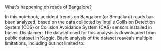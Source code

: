 What's happening on roads of Bangalore?

In this notebook, accident trends on Bangalore (or Bengaluru) roads has been analyzed, based on the data collected by Intel's Collision Detection System (CDS) or Collision Avoidance System (CAS) sensors installed in buses.
Disclaimer: The dataset used for this analysis is downloaded from public dataset in Kaggle. Basic analysis of the dataset reaveals multiple limitations, including but not limited to:
